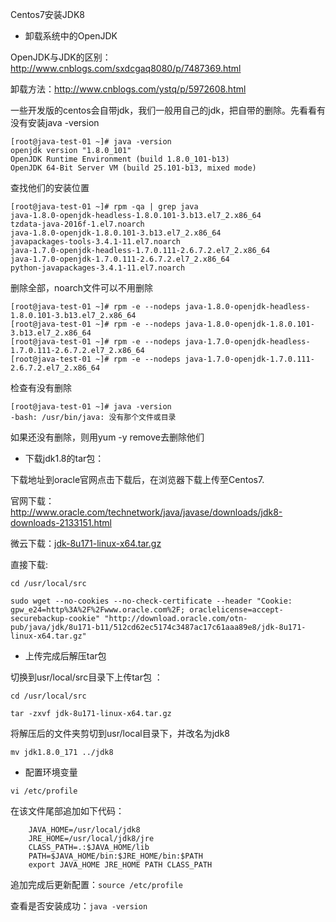 Centos7安装JDK8

- 卸载系统中的OpenJDK

OpenJDK与JDK的区别：http://www.cnblogs.com/sxdcgaq8080/p/7487369.html 

卸载方法：http://www.cnblogs.com/ystq/p/5972608.html

一些开发版的centos会自带jdk，我们一般用自己的jdk，把自带的删除。先看看有没有安装java -version

```
[root@java-test-01 ~]# java -version
openjdk version "1.8.0_101"
OpenJDK Runtime Environment (build 1.8.0_101-b13)
OpenJDK 64-Bit Server VM (build 25.101-b13, mixed mode)
```

查找他们的安装位置

```
[root@java-test-01 ~]# rpm -qa | grep java
java-1.8.0-openjdk-headless-1.8.0.101-3.b13.el7_2.x86_64
tzdata-java-2016f-1.el7.noarch
java-1.8.0-openjdk-1.8.0.101-3.b13.el7_2.x86_64
javapackages-tools-3.4.1-11.el7.noarch
java-1.7.0-openjdk-headless-1.7.0.111-2.6.7.2.el7_2.x86_64
java-1.7.0-openjdk-1.7.0.111-2.6.7.2.el7_2.x86_64
python-javapackages-3.4.1-11.el7.noarch
```

删除全部，noarch文件可以不用删除

```
[root@java-test-01 ~]# rpm -e --nodeps java-1.8.0-openjdk-headless-1.8.0.101-3.b13.el7_2.x86_64
[root@java-test-01 ~]# rpm -e --nodeps java-1.8.0-openjdk-1.8.0.101-3.b13.el7_2.x86_64
[root@java-test-01 ~]# rpm -e --nodeps java-1.7.0-openjdk-headless-1.7.0.111-2.6.7.2.el7_2.x86_64
[root@java-test-01 ~]# rpm -e --nodeps java-1.7.0-openjdk-1.7.0.111-2.6.7.2.el7_2.x86_64
```

检查有没有删除

```
[root@java-test-01 ~]# java -version
-bash: /usr/bin/java: 没有那个文件或目录
```

如果还没有删除，则用yum -y remove去删除他们


- 下载jdk1.8的tar包：

下载地址到oracle官网点击下载后，在浏览器下载上传至Centos7.

官网下载：http://www.oracle.com/technetwork/java/javase/downloads/jdk8-downloads-2133151.html

微云下载：[jdk-8u171-linux-x64.tar.gz](https://share.weiyun.com/5Qf4cHs)

直接下载:

```
cd /usr/local/src

sudo wget --no-cookies --no-check-certificate --header "Cookie: gpw_e24=http%3A%2F%2Fwww.oracle.com%2F; oraclelicense=accept-securebackup-cookie" "http://download.oracle.com/otn-pub/java/jdk/8u171-b11/512cd62ec5174c3487ac17c61aaa89e8/jdk-8u171-linux-x64.tar.gz"

```

- 上传完成后解压tar包 

切换到usr/local/src目录下上传tar包 ：
 
`cd /usr/local/src`

`tar -zxvf jdk-8u171-linux-x64.tar.gz`

将解压后的文件夹剪切到usr/local目录下，并改名为jdk8 

`mv jdk1.8.0_171 ../jdk8`

- 配置环境变量 

`vi /etc/profile`

在该文件尾部追加如下代码：

```
    JAVA_HOME=/usr/local/jdk8
    JRE_HOME=/usr/local/jdk8/jre
    CLASS_PATH=.:$JAVA_HOME/lib
    PATH=$JAVA_HOME/bin:$JRE_HOME/bin:$PATH
    export JAVA_HOME JRE_HOME PATH CLASS_PATH 
```

追加完成后更新配置：`source /etc/profile` 

查看是否安装成功：`java -version`

